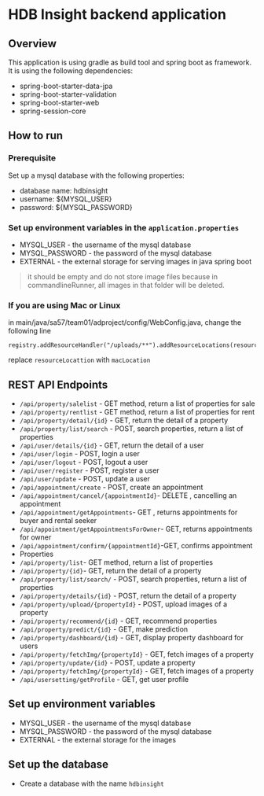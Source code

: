 # HDB Insight backend application

## Overview

This application is using gradle as build tool and spring boot as framework. It is using the following dependencies:
- spring-boot-starter-data-jpa
- spring-boot-starter-validation
- spring-boot-starter-web
- spring-session-core

## How to run

### Prerequisite
Set up a mysql database with the following properties:
- database name: hdbinsight
- username: ${MYSQL_USER}
- password: ${MYSQL_PASSWORD}

### Set up environment variables in the `application.properties`
- MYSQL_USER - the username of the mysql database
- MYSQL_PASSWORD - the password of the mysql database
- EXTERNAL - the external storage for serving images in java spring boot
> it should be empty and do not store image files because in commandlineRunner, all images in that folder will be deleted.

### If you are using Mac or Linux
in main/java/sa57/team01/adproject/config/WebConfig.java, change the following line
```
registry.addResourceHandler("/uploads/**").addResourceLocations(resourceLocation);
```
replace `resourceLocattion` with `macLocation`


## REST API Endpoints

- `/api/property/salelist` - GET method, return a list of properties for sale
- `/api/property/rentlist` - GET method, return a list of properties for rent
- `/api/property/detail/{id}` - GET, return the detail of a property
- `/api/property/list/search` - POST, search properties, return a list of properties
- `/api/user/details/{id}` - GET, return the detail of a user
- `/api/user/login` - POST, login a user
- `/api/user/logout` - POST, logout a user
- `/api/user/register` - POST, register a user
- `/api/user/update` - POST, update a user
- `/api/appointment/create` - POST, create an appointment
- `/api/appointment/cancel/{appointmentId}`- DELETE , cancelling an appointment
- `/api/appointment/getAppointments`- GET , returns appointments for buyer and rental seeker
- `/api/appointment/getAppointmentsForOwner`- GET, returns appointments for owner
- `/api/appointment/confirm/{appointmentId}`-GET, confirms appointment
- Properties
- `/api/property/list`- GET method, return a list of properties 
- `/api/property/{id}`- GET, return the detail of a property
- `/api/property/list/search/` - POST, search properties, return a list of properties 
- `/api/property/details/{id}` - POST, return the detail of a property
- `/api/property/upload/{propertyId}` - POST, upload images of a property
- `/api/property/recommend/{id}` - GET, recommend properties
- `/api/property/predict/{id}` - GET, make prediction
- `/api/property/dashboard/{id}` - GET, display property dashboard for users
- `/api/property/fetchImg/{propertyId}` - GET, fetch images of a property
- `/api/property/update/{id}` - POST, update a property
- `/api/property/fetchImg/{propertyId}` - GET, fetch images of a property
- `/api/usersetting/getProfile` - GET, get user profile

## Set up environment variables
- MYSQL_USER - the username of the mysql database
- MYSQL_PASSWORD - the password of the mysql database
- EXTERNAL - the external storage for the images

## Set up the database
- Create a database with the name `hdbinsight`


